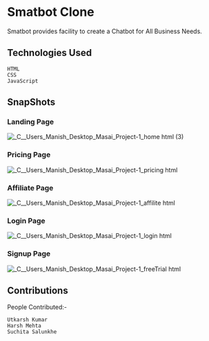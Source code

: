 # Smatbot Clone


Smatbot provides facility to create a Chatbot for All Business Needs.

## Technologies Used
```
HTML
CSS
JavaScript

```
## SnapShots
### Landing Page
![_C__Users_Manish_Desktop_Masai_Project-1_home html (3)](https://user-images.githubusercontent.com/87087018/130667914-1a1cdbc4-5ee1-437e-a2bb-c5f126528fbc.png)

### Pricing Page
 ![_C__Users_Manish_Desktop_Masai_Project-1_pricing html](https://user-images.githubusercontent.com/87087018/130668335-0a6bff25-8d9e-4d62-8ba0-802fbe3f05ed.png)

### Affiliate Page
![_C__Users_Manish_Desktop_Masai_Project-1_affilite html](https://user-images.githubusercontent.com/87087018/130668372-9b3752cc-456a-4177-a5b5-a4ae81848fa2.png)

### Login Page
![_C__Users_Manish_Desktop_Masai_Project-1_login html](https://user-images.githubusercontent.com/87087018/130668427-4b42e9f9-0ee9-42fd-87a8-91d122c3e87a.png)

### Signup Page
![_C__Users_Manish_Desktop_Masai_Project-1_freeTrial html](https://user-images.githubusercontent.com/87087018/130668493-0d2dbdad-3a7f-45ab-9458-473cbfc0be9c.png)


## Contributions

People Contributed:- 
```
Utkarsh Kumar
Harsh Mehta
Suchita Salunkhe
```
